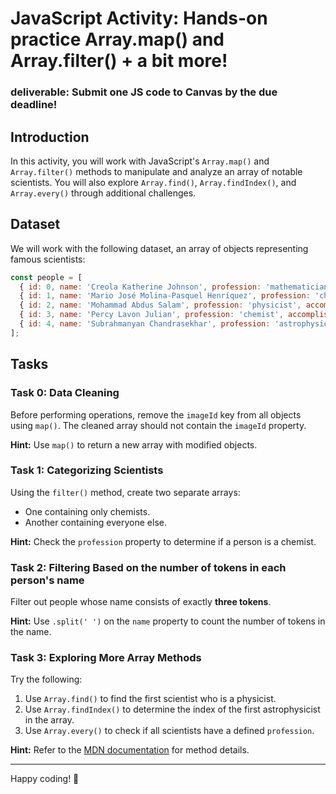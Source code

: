# JavaScript Activity: Hands-on practice Array.map() and Array.filter() + a bit more!

### deliverable: Submit one JS code to Canvas by the due deadline!

## Introduction
In this activity, you will work with JavaScript's `Array.map()` and `Array.filter()` methods to manipulate and analyze an array of notable scientists. You will also explore `Array.find()`, `Array.findIndex()`, and `Array.every()` through additional challenges.

## Dataset
We will work with the following dataset, an array of objects representing famous scientists:

```javascript
const people = [
  { id: 0, name: 'Creola Katherine Johnson', profession: 'mathematician', accomplishment: 'spaceflight calculations', imageId: 'MK3eW3A' },
  { id: 1, name: 'Mario José Molina-Pasquel Henríquez', profession: 'chemist', accomplishment: 'discovery of Arctic ozone hole', imageId: 'mynHUSa' },
  { id: 2, name: 'Mohammad Abdus Salam', profession: 'physicist', accomplishment: 'electromagnetism theory', imageId: 'bE7W1ji' },
  { id: 3, name: 'Percy Lavon Julian', profession: 'chemist', accomplishment: 'pioneering cortisone drugs, steroids and birth control pills', imageId: 'IOjWm71' },
  { id: 4, name: 'Subrahmanyan Chandrasekhar', profession: 'astrophysicist', accomplishment: 'white dwarf star mass calculations', imageId: 'lrWQx8l' }
];
```

## Tasks

### Task 0: Data Cleaning
Before performing operations, remove the `imageId` key from all objects using `map()`. The cleaned array should not contain the `imageId` property.

**Hint:** Use `map()` to return a new array with modified objects.

### Task 1: Categorizing Scientists
Using the `filter()` method, create two separate arrays:
- One containing only chemists.
- Another containing everyone else.

**Hint:** Check the `profession` property to determine if a person is a chemist.

### Task 2: Filtering Based on the number of tokens in each person's name
Filter out people whose name consists of exactly **three tokens**.

**Hint:** Use `.split(' ')` on the `name` property to count the number of tokens in the name.

### Task 3: Exploring More Array Methods
Try the following:
1. Use `Array.find()` to find the first scientist who is a physicist.
2. Use `Array.findIndex()` to determine the index of the first astrophysicist in the array.
3. Use `Array.every()` to check if all scientists have a defined `profession`.

**Hint:** Refer to the [MDN documentation](https://developer.mozilla.org/en-US/docs/Web/JavaScript/Reference/Global_Objects/Array) for method details.

---

Happy coding! 🚀